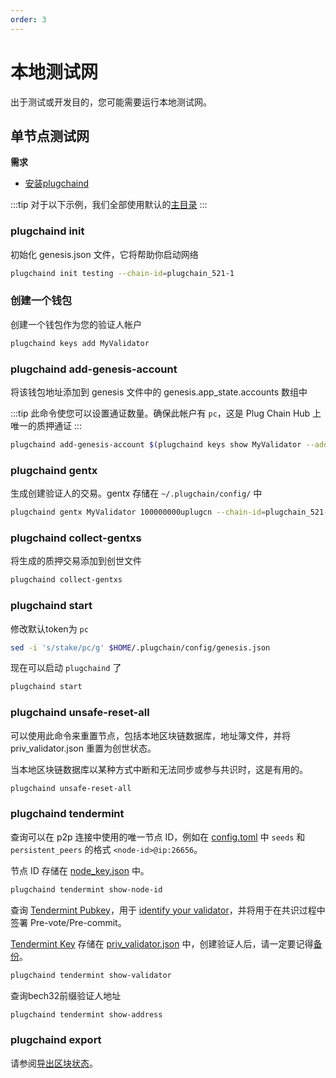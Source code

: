 ```yaml
---
order: 3
---
```


# 本地测试网

出于测试或开发目的，您可能需要运行本地测试网。

## 单节点测试网

**需求**

- [安装plugchaind](../get-started/install.md)

:::tip
对于以下示例，我们全部使用默认的[主目录](intro.md#主目录)
:::

### plugchaind init

初始化 genesis.json 文件，它将帮助你启动网络

```bash
plugchaind init testing --chain-id=plugchain_521-1
```

### 创建一个钱包

创建一个钱包作为您的验证人帐户

```bash
plugchaind keys add MyValidator
```

### plugchaind add-genesis-account

将该钱包地址添加到 genesis 文件中的 genesis.app_state.accounts 数组中

:::tip
此命令使您可以设置通证数量。确保此帐户有 `pc`，这是 Plug Chain Hub 上唯一的质押通证
:::

```bash
plugchaind add-genesis-account $(plugchaind keys show MyValidator --address) 150000000uplugcn
```

### plugchaind gentx

生成创建验证人的交易。gentx 存储在 `~/.plugchain/config/` 中

```bash
plugchaind gentx MyValidator 100000000uplugcn --chain-id=plugchain_521-1 
```

### plugchaind collect-gentxs

将生成的质押交易添加到创世文件

```bash
plugchaind collect-gentxs
```

### plugchaind start

修改默认token为 `pc`

```bash
sed -i 's/stake/pc/g' $HOME/.plugchain/config/genesis.json
```

现在可以启动 `plugchaind` 了

```bash
plugchaind start
```

### plugchaind unsafe-reset-all

可以使用此命令来重置节点，包括本地区块链数据库，地址簿文件，并将 priv_validator.json 重置为创世状态。

当本地区块链数据库以某种方式中断和无法同步或参与共识时，这是有用的。

```bash
plugchaind unsafe-reset-all
```

### plugchaind tendermint

查询可以在 p2p 连接中使用的唯一节点 ID，例如在 [config.toml](intro.md#cnofig-toml) 中 `seeds` 和 `persistent_peers` 的格式 `<node-id>@ip:26656`。

节点 ID 存储在 [node_key.json](intro.md#node_key-json) 中。

```bash
plugchaind tendermint show-node-id
```

查询 [Tendermint Pubkey](../concepts/validator-faq.md#tendermint-密钥)，用于 [identify your validator](../cli-client/staking.md#plugchaind-tx-staking-create-validator)，并将用于在共识过程中签署 Pre-vote/Pre-commit。

[Tendermint Key](../concepts/validator-faq.md#tendermint-密钥) 存储在 [priv_validator.json](intro.md#priv_validator-json) 中，创建验证人后，请一定要记得[备份](../concepts/validator-faq.md#如何备份验证人节点)。

```bash
plugchaind tendermint show-validator
```

查询bech32前缀验证人地址

```bash
plugchaind tendermint show-address
```

### plugchaind export

请参阅[导出区块状态](export.md)。

<!-- ## 多节点测试网

**前提**

- [安装 plug](../get-started/install.md)
- [安装 jq](https://stedolan.github.io/jq/download/)
- [安装 docker](https://docs.docker.com/engine/installation/)
- [安装 docker-compose](https://docs.docker.com/compose/install/)

### 构建和初始化

```bash
# Work from the Plug Chain Hub repo
cd [your-Plug Chain Hub-repo]

# Build the linux binary in ./build
make build-linux

# Quick init a 4-node testnet configs
make testnet-init
```

`make testnet-init` 将调用 `plugchaind testnet` 命令在 `build/nodecluster` 目录下生成4个节点的测试网配置文件。

```bash
$ tree -L 3 build/nodecluster/
build/nodecluster/
├── gentxs
│   ├── node0.json
│   ├── node1.json
│   ├── node2.json
│   └── node3.json
├── node0
│   ├── plug
│   │   ├── config
│   │   └── data
│   └── plugcli
│       ├── key_seed.json
│       └── keys
├── node1
│   ├── plug
│   │   ├── config
│   │   └── data
│   └── plugcli
│       └── key_seed.json
├── node2
│   ├── plug
│   │   ├── config
│   │   └── data
│   └── plugcli
│       └── key_seed.json
└── node3
    ├── plug
    │   ├── config
    │   └── data
    └── plugcli
        └── key_seed.json
```

### 启动

```bash
make testnet-start
```

该命令将使用 ubuntu:16.04 的 docker 镜像创建4个节点的测试网。下表列出了每个节点的端口：

| Node      | P2P Port | RPC Port |
| --------- | -------- | -------- |
| plugnode0 | 26656    | 26657    |
| plugnode1 | 26659    | 26660    |
| plugnode2 | 26661    | 26662    |
| plugnode3 | 26663    | 26664    |

要更新二进制文件，只需重新构建它并重新启动节点即可：

```bash
make build-linux testnet-start
```

### 停止

停止所有正在运行的节点：

```bash
make testnet-stop
```

### 清理

要停止所有正在运行的节点并删除 `build/` 目录中的所有文件：

```bash
make testnet-clean
``` -->
